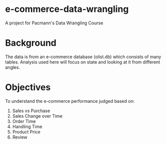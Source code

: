 # e-commerce-data-wrangling
A project for Pacmann's Data Wrangling Course
# Background
The data is from an e-commerce database (olist.db) which consists of many tables. Analysis used here will focus on state and looking at it from different angles.
# Objectives
To understand the e-commerce performance judged based on:
1. Sales vs Purchase
2. Sales Change over Time
3. Order Time
4. Handling Time
5. Product Price
6. Review
